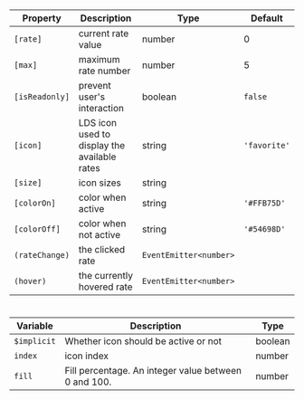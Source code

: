 # <ngl-rating>

| Property | Description | Type | Default |
| -------- | ----------- | ---- | ------- |
| `[rate]` | current rate value | number | 0 |
| `[max]` | maximum rate number | number | 5 |
| `[isReadonly]` | prevent user's interaction | boolean | `false` |
| `[icon]` | LDS icon used to display the available rates | string | `'favorite'` |
| `[size]` | icon sizes | string | |
| `[colorOn]` | color when active | string | `'#FFB75D'` |
| `[colorOff]` | color when not active | string | `'#54698D'` |
| `(rateChange)` | the clicked rate | `EventEmitter<number>` | |
| `(hover)` | the currently hovered rate | `EventEmitter<number>` | |

# <ng-template nglRatingIcon>

| Variable | Description | Type |
| -------- | ----------- | ---- |
| `$implicit` | Whether icon should be active or not | boolean |
| `index` | icon index | number |
| `fill` | Fill percentage. An integer value between 0 and 100. | number |
